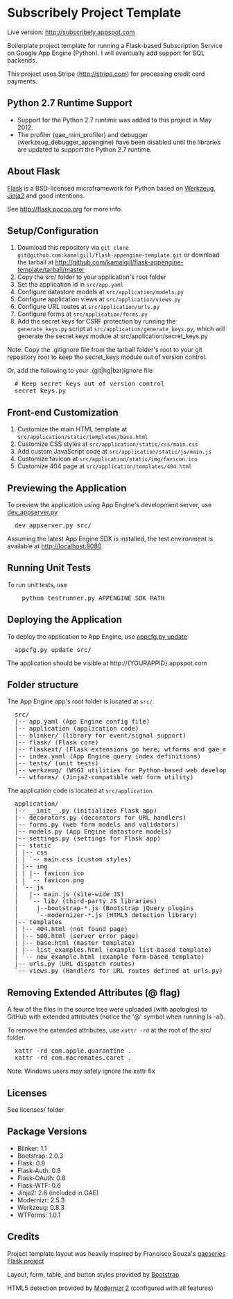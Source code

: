 Subscribely Project Template
====================================

Live version:
http://subscribely.appspot.com

Boilerplate project template for running a Flask-based Subscription Service on 
Google App Engine (Python).  I will eventually add support for SQL backends.

This project uses Stripe (http://stripe.com) for processing credit card payments.

Python 2.7 Runtime Support
--------------------------
* Support for the Python 2.7 runtime was added to this project in May 2012.
* The profiler (gae_mini_profiler) and debugger (werkzeug_debugger_appengine)
  have been disabled until the libraries are updated to support the Python 2.7 runtime.


About Flask
-----------
[Flask][flask] is a BSD-licensed microframework for Python based on 
[Werkzeug][wz], [Jinja2][jinja2] and good intentions.

See <http://flask.pocoo.org> for more info.


Setup/Configuration
-------------------
1. Download this repository via 
   `git clone git@github.com:kamalgill/flask-appengine-template.git` 
   or download the tarball at 
   <http://github.com/kamalgill/flask-appengine-template/tarball/master>
2. Copy the src/ folder to your application's root folder
3. Set the application id in `src/app.yaml`
4. Configure datastore models at `src/application/models.py`
5. Configure application views at `src/application/views.py`
6. Configure URL routes at `src/application/urls.py`
7. Configure forms at `src/application/forms.py`
8. Add the secret keys for CSRF protection by running the `generate_keys.py`
   script at `src/application/generate_keys.py`, which will generate the
   secret keys module at src/application/secret_keys.py

Note: Copy the .gitignore file from the tarball folder's root to your git 
repository root to keep the secret_keys module out of version control.

Or, add the following to your .(git|hg|bzr)ignore file

<pre class="console">
  # Keep secret keys out of version control
  secret_keys.py
</pre>


Front-end Customization
-----------------------
1. Customize the main HTML template at 
   `src/application/static/templates/base.html`
2. Customize CSS styles at `src/application/static/css/main.css`
3. Add custom JavaScript code at `src/application/static/js/main.js`
4. Customize favicon at `src/application/static/img/favicon.ico`
5. Customize 404 page at `src/application/templates/404.html`


Previewing the Application
--------------------------
To preview the application using App Engine's development server, 
use [dev_appserver.py][devserver]

<pre class="console">
  dev_appserver.py src/
</pre>

Assuming the latest App Engine SDK is installed, the test environment is 
available at <http://localhost:8080>


Running Unit Tests
------------------
To run unit tests, use
<pre class="console">
    python testrunner.py APPENGINE_SDK_PATH
</pre>


Deploying the Application
-------------------------
To deploy the application to App Engine, use [appcfg.py update][appcfg]
<pre class="console">
  appcfg.py update src/
</pre>

The application should be visible at http://{YOURAPPID}.appspot.com


Folder structure
----------------
The App Engine app's root folder is located at `src/`.

<pre class="console">
  src/
  |-- app.yaml (App Engine config file)
  |-- application (application code)
  |-- blinker/ (library for event/signal support)
  |-- flask/ (Flask core)
  |-- flaskext/ (Flask extensions go here; wtforms and gae_mini_profiler are provided)
  |-- index.yaml (App Engine query index definitions)
  |-- tests/ (unit tests)
  |-- werkzeug/ (WSGI utilities for Python-based web development)
  `-- wtforms/ (Jinja2-compatible web form utility)
</pre>

The application code is located at `src/application`.

<pre class="console">
  application/
  |-- __init__.py (initializes Flask app)
  |-- decorators.py (decorators for URL handlers)
  |-- forms.py (web form models and validators)
  |-- models.py (App Engine datastore models)
  |-- settings.py (settings for Flask app)
  |-- static
  | |-- css
  | | `-- main.css (custom styles)
  | |-- img
  | | |-- favicon.ico
  | | `-- favicon.png
  | `-- js
  |   |-- main.js (site-wide JS)
  |   `-- lib/ (third-party JS libraries)
  |     |--bootstrap-*.js (Bootstrap jQuery plugins
  |     `--modernizer-*.js (HTML5 detection library)
  |-- templates
  | |-- 404.html (not found page)
  | |-- 500.html (server error page)
  | |-- base.html (master template)
  | |-- list_examples.html (example list-based template)
  | `-- new_example.html (example form-based template)
  |-- urls.py (URL dispatch routes)
  `-- views.py (Handlers for URL routes defined at urls.py)
</pre>


Removing Extended Attributes (@ flag)
-------------------------------------
A few of the files in the source tree were uploaded (with apologies) to 
GitHub with extended attributes (notice the '@' symbol when running ls -al).

To remove the extended attributes, use `xattr -rd` at the root of the 
src/ folder.

<pre class='console'>
  xattr -rd com.apple.quarantine .
  xattr -rd com.macromates.caret .
</pre>

Note: Windows users may safely ignore the xattr fix


Licenses
--------
See licenses/ folder


Package Versions
----------------
- Blinker: 1.1
- Bootstrap: 2.0.3
- Flask: 0.8
- Flask-Auth: 0.8
- Flask-OAuth: 0.8
- Flask-WTF: 0.6
- Jinja2: 2.6 (included in GAE)
- Modernizr: 2.5.3
- Werkzeug: 0.8.3
- WTForms: 1.0.1


Credits
-------
Project template layout was heavily inspired by Francisco Souza's 
[gaeseries Flask project][gaeseries]

Layout, form, table, and button styles provided by [Bootstrap][bootstrap]

HTML5 detection provided by [Modernizr 2][modernizr] (configured with all features)


[appcfg]: http://code.google.com/appengine/docs/python/tools/uploadinganapp.html
[bootstrap]: http://twitter.github.com/bootstrap
[devserver]: http://code.google.com/appengine/docs/python/tools/devserver.html
[flask]: http://flask.pocoo.org
[html5]: http://html5boilerplate.com/
[jinja2]: http://jinja.pocoo.org/2/documentation/
[gaeseries]: http://github.com/franciscosouza/gaeseries/tree/flask
[modernizr]: http://www.modernizr.com/
[profiler]: http://packages.python.org/Flask-GAE-Mini-Profiler/
[wz]: http://werkzeug.pocoo.org/
[wzda]: https://github.com/nshah/werkzeug-debugger-appengine

